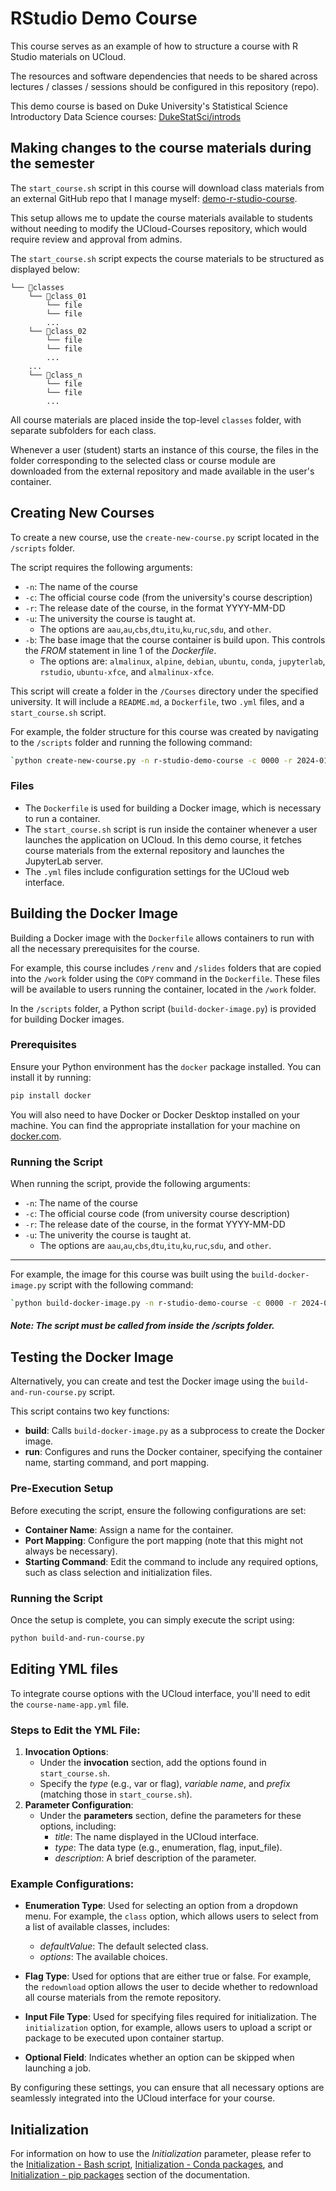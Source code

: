 # RStudio Demo Course

This course serves as an example of how to structure a course with R Studio materials on UCloud.

The resources and software dependencies that needs to be shared across lectures / classes / sessions should be configured in this repository (repo).

This demo course is based on Duke University's Statistical Science Introductory Data Science courses: [DukeStatSci/introds](https://github.com/DukeStatSci/introds)

## Making changes to the course materials during the semester

The `start_course.sh` script in this course will download class materials from an external GitHub repo that I manage myself: [demo-r-studio-course](https://github.com/jeselginAU/demo-r-studio-course).

This setup allows me to update the course materials available to students without needing to modify the UCloud-Courses repository, which would require review and approval from admins.

The `start_course.sh` script expects the course materials to be structured as displayed below:

```
└── 📁classes
    └── 📁class_01
        └── file
        └── file
        ...
    └── 📁class_02
        └── file
        └── file
        ...
    ...
    └── 📁class_n
        └── file
        └── file
        ...
```
All course materials are placed inside the top-level `classes` folder, with separate subfolders for each class.

Whenever a user (student) starts an instance of this course, the files in the folder corresponding to the selected class or course module are downloaded from the external repository and made available in the user's container. 

## Creating New Courses

To create a new course, use the `create-new-course.py` script located in the `/scripts` folder.

The script requires the following arguments:
* `-n`: The name of the course 
* `-c`: The official course code (from the university's course description)
* `-r`: The release date of the course, in the format YYYY-MM-DD
* `-u`: The university the course is taught at. 
    * The options are  `aau`,`au`,`cbs`,`dtu`,`itu`,`ku`,`ruc`,`sdu`, and `other`. 
* `-b`: The base image that the course container is build upon. This controls the *FROM* statement in line 1 of the *Dockerfile*.
    * The options are: `almalinux`, `alpine`, `debian`, `ubuntu`, `conda`, `jupyterlab`, `rstudio`, `ubuntu-xfce`, and `almalinux-xfce`.

This script will create a folder in the `/Courses` directory under the specified university. It will include a `README.md`, a `Dockerfile`, two `.yml` files, and a `start_course.sh` script.

For example, the folder structure for this course was created by navigating to the `/scripts` folder and running the following command:

```bash
`python create-new-course.py -n r-studio-demo-course -c 0000 -r 2024-01-01 -b rstudio -u au`
```


### Files
- The `Dockerfile` is used for building a Docker image, which is necessary to run a container. 
- The `start_course.sh` script is run inside the container whenever a user launches the application on UCloud. In this demo course, it fetches course materials from the external repository and launches the JupyterLab server.
- The `.yml` files include configuration settings for the UCloud web interface.

## Building the Docker Image

Building a Docker image with the `Dockerfile` allows containers to run with all the necessary prerequisites for the course.

For example, this course includes `/renv` and `/slides` folders that are copied into the `/work` folder using the `COPY` command in the `Dockerfile`. These files will be available to users running the container, located in the `/work` folder. 

In the `/scripts` folder, a Python script (`build-docker-image.py`) is provided for building Docker images.

### Prerequisites

Ensure your Python environment has the `docker` package installed. You can install it by running:

```bash
pip install docker
```

You will also need to have Docker or Docker Desktop installed on your machine. You can find the appropriate installation for your machine on [docker.com](https://www.docker.com/).

### Running the Script

When running the script, provide the following arguments:

* `-n`: The name of the course 
* `-c`: The official course code (from university course description)
* `-r`: The release date of the course, in the format YYYY-MM-DD
* `-u`: The univerity the course is taught at. 
    * The options are  `aau`,`au`,`cbs`,`dtu`,`itu`,`ku`,`ruc`,`sdu`, and `other`. 
---
For example, the image for this course was built using the `build-docker-image.py` script with the following command:

```bash
`python build-docker-image.py -n r-studio-demo-course -c 0000 -r 2024-01-01 -u au`
```
##### **Note**: The script must be called from inside the */scripts* folder.

## Testing the Docker Image
<!-- # TODO: Update these build/run/test instructions after we have agreed on a structure of the build and run scripts -->

Alternatively, you can create and test the Docker image using the `build-and-run-course.py` script.

This script contains two key functions:
- **build**: Calls `build-docker-image.py` as a subprocess to create the Docker image.
- **run**: Configures and runs the Docker container, specifying the container name, starting command, and port mapping.

### Pre-Execution Setup

Before executing the script, ensure the following configurations are set:
- **Container Name**: Assign a name for the container.
- **Port Mapping**: Configure the port mapping (note that this might not always be necessary).
- **Starting Command**: Edit the command to include any required options, such as class selection and initialization files.

### Running the Script

Once the setup is complete, you can simply execute the script using:

```bash
python build-and-run-course.py
```

## Editing YML files

To integrate course options with the UCloud interface, you'll need to edit the `course-name-app.yml` file. 

### Steps to Edit the YML File: 
1. **Invocation Options**:
    * Under the **invocation** section, add the options found in `start_course.sh`. 
    * Specify the _type_ (e.g., var or flag), _variable name_, and _prefix_ (matching those in `start_course.sh`).
2. **Parameter Configuration**: 
    * Under the **parameters** section, define the parameters for these options, including: 
        * _title_: The name displayed in the UCloud interface.
        * _type_: The data type (e.g., enumeration, flag, input\_file).
        * _description_: A brief description of the parameter.

### Example Configurations:

* **Enumeration Type**: Used for selecting an option from a dropdown menu. For example, the `class` option, which allows users to select from a list of available classes, includes: 
    * _defaultValue_: The default selected class.
    * _options_: The available choices.
* **Flag Type**: Used for options that are either true or false. For example, the `redownload` option allows the user to decide whether to redownload all course materials from the remote repository.

* **Input File Type**: Used for specifying files required for initialization. The `initialization` option, for example, allows users to upload a script or package to be executed upon container startup.
* **Optional Field**: Indicates whether an option can be skipped when launching a job. 

By configuring these settings, you can ensure that all necessary options are seamlessly integrated into the UCloud interface for your course.

## Initialization

For information on how to use the *Initialization* parameter, please refer to the [Initialization - Bash script](../../hands-on/init-sh.md), [Initialization - Conda packages](../../hands-on/init-conda.md), and [Initialization - pip packages](../../hands-on/init-pip.md) section of the documentation.
